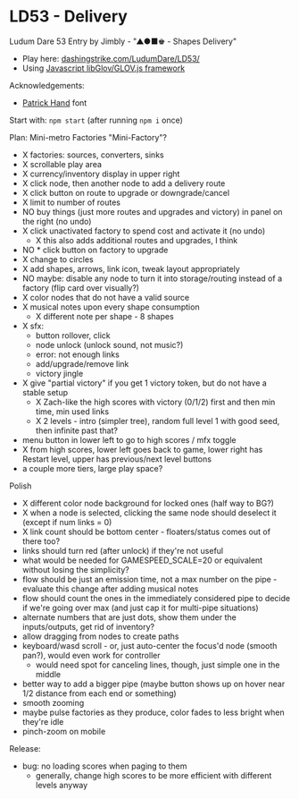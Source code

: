 LD53 - Delivery
============================

Ludum Dare 53 Entry by Jimbly - "▲●■♚ - Shapes Delivery"

* Play here: [dashingstrike.com/LudumDare/LD53/](http://www.dashingstrike.com/LudumDare/LD53/)
* Using [Javascript libGlov/GLOV.js framework](https://github.com/Jimbly/glovjs)

Acknowledgements:
* [Patrick Hand](https://fonts.google.com/specimen/Patrick+Hand) font

Start with: `npm start` (after running `npm i` once)

Plan: Mini-metro Factories  "Mini-Factory"?
* X factories: sources, converters, sinks
* X scrollable play area
* X currency/inventory display in upper right
* X click node, then another node to add a delivery route
* X click button on route to upgrade or downgrade/cancel
* X limit to number of routes
* NO buy things (just more routes and upgrades and victory) in panel on the right (no undo)
* X click unactivated factory to spend cost and activate it (no undo)
  * X this also adds additional routes and upgrades, I think
* NO * click button on factory to upgrade
* X change to circles
* X add shapes, arrows, link icon, tweak layout appropriately
* NO maybe: disable any node to turn it into storage/routing instead of a factory (flip card over visually?)
* X color nodes that do not have a valid source
* X musical notes upon every shape consumption
  * X different note per shape - 8 shapes
* X sfx:
  * button rollover, click
  * node unlock (unlock sound, not music?)
  * error: not enough links
  * add/upgrade/remove link
  * victory jingle
* X give "partial victory" if you get 1 victory token, but do not have a stable setup
  * X Zach-like the high scores with victory (0/1/2) first and then min time, min used links
  * X 2 levels - intro (simpler tree), random full level 1 with good seed, then infinite past that?
* menu button in lower left to go to high scores / mfx toggle
* X from high scores, lower left goes back to game, lower right has Restart level, upper has previous/next level buttons
* a couple more tiers, large play space?

Polish
* X different color node background for locked ones (half way to BG?)
* X when a node is selected, clicking the same node should deselect it (except if num links = 0)
* X link count should be bottom center - floaters/status comes out of there too?
* links should turn red (after unlock) if they're not useful
* what would be needed for GAMESPEED_SCALE=20 or equivalent without losing the simplicity?
* flow should be just an emission time, not a max number on the pipe - evaluate this change after adding musical notes
* flow should count the ones in the immediately considered pipe to decide if we're going over max (and just cap it for multi-pipe situations)
* alternate numbers that are just dots, show them under the inputs/outputs, get rid of inventory?
* allow dragging from nodes to create paths
* keyboard/wasd scroll - or, just auto-center the focus'd node (smooth pan?), would even work for controller
  * would need spot for canceling lines, though, just simple one in the middle
* better way to add a bigger pipe (maybe button shows up on hover near 1/2 distance from each end or something)
* smooth zooming
* maybe pulse factories as they produce, color fades to less bright when they're idle
* pinch-zoom on mobile

Release:
* bug: no loading scores when paging to them
  * generally, change high scores to be more efficient with different levels anyway